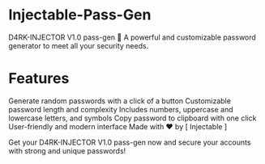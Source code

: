 # Injectable-Pass-Gen



D4RK-INJECTOR V1.0 pass-gen 🔐
A powerful and customizable password generator to meet all your security needs.


# Features
 Generate random passwords with a click of a button
 Customizable password length and complexity
 Includes numbers, uppercase and lowercase letters, and symbols
 Copy password to clipboard with one click
 User-friendly and modern interface
Made with ❤ by [ Injectable ]

Get your D4RK-INJECTOR V1.0 pass-gen now and secure your accounts with strong and unique passwords!









